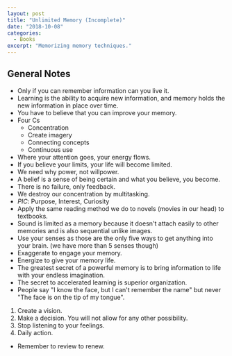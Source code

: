 ```yaml
---
layout: post
title: "Unlimited Memory (Incomplete)"
date: "2018-10-08"
categories:
  - Books
excerpt: "Memorizing memory techniques."
---
```


## General Notes

- Only if you can remember information can you live it.
- Learning is the ability to acquire new information, and memory holds the new information in place over time.
- You have to believe that you can improve your memory.
- Four Cs
    - Concentration
    - Create imagery
    - Connecting concepts
    - Continuous use
- Where your attention goes, your energy flows.
- If you believe your limits, your life will become limited.
- We need why power, not willpower.
- A belief is a sense of being certain and what you believe, you become.
- There is no failure, only feedback.
- We destroy our concentration by multitasking.
- *PIC*: Purpose, Interest, Curiosity
- Apply the same reading method we do to novels (movies in our head) to textbooks.
- Sound is limited as a memory because it doesn't attach easily to other memories and is also sequential unlike images.
- Use your senses as those are the only five ways to get anything into your brain. (we have more than 5 senses though)
- Exaggerate to engage your memory.
- Energize to give your memory life.
- The greatest secret of a powerful memory is to bring information to life with your endless imagination.
- The secret to accelerated learning is superior organization.
- People say "I know the face, but I can't remember the name" but never "The face is on the tip of my tongue".

1. Create a vision.
2. Make a decision. You will not allow for any other possibility.
3. Stop listening to your feelings.
4. Daily action.

- Remember to review to renew.
